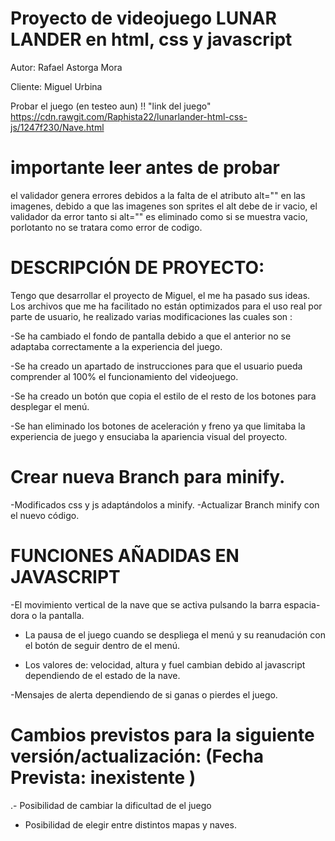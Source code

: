 

# Proyecto de videojuego  LUNAR LANDER en html, css y javascript
 
 Autor: Rafael Astorga Mora 
 
 Cliente: Miguel Urbina 

Probar el juego (en testeo aun) !!  "link del juego"
https://cdn.rawgit.com/Raphista22/lunarlander-html-css-js/1247f230/Nave.html

# importante leer antes de probar

el validador genera errores debidos a la falta de el atributo alt="" en las imagenes, debido a que las imagenes son sprites el alt debe de ir vacio, el validador da error tanto si alt="" es eliminado como si se muestra vacio, porlotanto no se tratara como error de codigo. 

# DESCRIPCIÓN DE PROYECTO:

Tengo que desarrollar el proyecto de Miguel, el me ha pasado sus ideas. Los archivos que me ha facilitado no están optimizados para el uso real por parte de usuario, he realizado varias modificaciones las cuales son :

-Se ha cambiado el fondo de pantalla debido a que el anterior no se adaptaba correctamente a la experiencia del juego.

-Se ha creado un apartado de instrucciones para que el usuario pueda comprender al 100% el funcionamiento del videojuego.

-Se ha creado un botón que copia el estilo de el resto de los botones para desplegar el menú. 

-Se han eliminado los botones de aceleración y freno ya que limitaba la experiencia de juego y ensuciaba la apariencia visual del proyecto.

# Crear nueva Branch para minify.
-Modificados css y js adaptándolos a minify.
-Actualizar Branch minify con el nuevo código.

# FUNCIONES AÑADIDAS EN JAVASCRIPT

-El movimiento vertical de la nave que se activa pulsando la barra espacia-dora o la pantalla.

- La pausa de el juego cuando se despliega el menú y su reanudación con el botón de seguir dentro de el menú.

- Los valores de: velocidad, altura y fuel cambian debido al javascript dependiendo de el estado de la nave.

-Mensajes de alerta dependiendo de si ganas o pierdes el juego. 

# Cambios previstos para la siguiente versión/actualización: (Fecha Prevista: inexistente )

.- Posibilidad de cambiar la dificultad de el juego 
 - Posibilidad de elegir entre distintos mapas y naves.  
